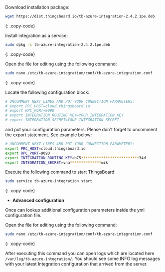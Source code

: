 Download installation package:

```bash
wget https://dist.thingsboard.io/tb-azure-integration-2.4.2.1pe.deb
```
{: .copy-code}

Install integration as a service:

```bash
sudo dpkg -i tb-azure-integration-2.4.2.1pe.deb
```
{: .copy-code}

Open the file for editing using the following command:

```bash 
sudo nano /etc/tb-azure-integration/conf/tb-azure-integration.conf
``` 
{: .copy-code}

Locate the following configuration block:

```bash
# UNCOMMENT NEXT LINES AND PUT YOUR CONNECTION PARAMETERS:
# export PRC_HOST=cloud.thingsboard.io
# export RPC_PORT=9090
# export INTEGRATION_ROUTING_KEY=YOUR_INTEGRATION_KEY
# export INTEGRATION_SECRET=YOUR_INTEGRATION_SECRET
```

and put your configuration parameters. Please don't forget to uncomment the export statement. See example below:

```bash
# UNCOMMENT NEXT LINES AND PUT YOUR CONNECTION PARAMETERS:
export PRC_HOST=cloud.thingsboard.io
export RPC_PORT=9090
export INTEGRATION_ROUTING_KEY=b75**************************34d
export INTEGRATION_SECRET=vna**************mik
```

Execute the following command to start ThingsBoard:

```bash
sudo service tb-azure-integration start
```
{: .copy-code}

 - **Advanced configuration**

Once can lookup additional configuration parameters inside the yml configuration file.

Open the file for editing using the following command:

```bash 
sudo nano /etc/tb-azure-integration/conf/tb-azure-integration.conf
``` 
{: .copy-code} 

After executing this command you can open logs which are located here `/var/log/tb-azure-integration/`. 
You should see some INFO log messages with your latest Integration configuration that arrived from the server.

